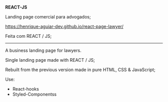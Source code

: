 **REACT-JS**

Landing page comercial para advogados;

https://henrique-aguiar-dev.github.io/react-page-lawyer/

Feita com REACT / JS;

--------------------------------------------

A business landing page for lawyers.

Single landing page made with REACT / JS;

Rebuilt from the previous version made in pure HTML, CSS & JavaScript;

Use:
 - React-hooks
 - Styled-Componentss
